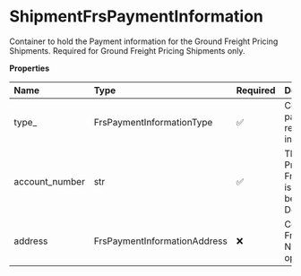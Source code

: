 # ShipmentFrsPaymentInformation

Container to hold the Payment information for the Ground Freight Pricing Shipments. Required for Ground Freight Pricing Shipments only.

**Properties**

| Name           | Type                         | Required | Description                                                                                                                                                                                                                                                     |
| :------------- | :--------------------------- | :------- | :-------------------------------------------------------------------------------------------------------------------------------------------------------------------------------------------------------------------------------------------------------------- |
| type\_         | FrsPaymentInformationType    | ✅       | Container to hold the Ground Freight Pricing payment type information. It is required if the request has Ground Freight Pricing shipment indicator.                                                                                                             |
| account_number | str                          | ✅       | The UPS account number. If the Ground Freight Pricing indicator and FreightShipmentInformation/DensityEligibleIndicator is present in the request, this account number must be validated to check if it is Ground Freight Pricing Density Based Rating enabled. |
| address        | FrsPaymentInformationAddress | ❌       | Container to hold the information for the FreightCollect and PrepaidThirdParty Address. Note: The Address is required only when the billing option is Freight collect or ThirdParty.                                                                            |

<!-- This file was generated by liblab | https://liblab.com/ -->
